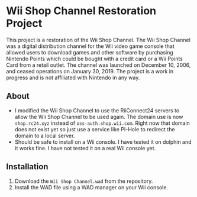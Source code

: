 # Wii Shop Channel Restoration Project
This project is a restoration of the Wii Shop Channel. The Wii Shop Channel was a digital distribution channel for the Wii video game console that allowed users to download games and other software by purchasing Nintendo Points which could be bought with a credit card or a Wii Points Card from a retail outlet. The channel was launched on December 10, 2006, and ceased operations on January 30, 2019. The project is a work in progress and is not affiliated with Nintendo in any way.

## About
- I modified the Wii Shop Channel to use the RiiConnect24 servers to allow the Wii Shop Channel to be used again. The domain use is now `shop.rc24.xyz` instead of `oss-auth.shop.wii.com`. Right now that domain does not exist yet so just use a service like PI-Hole to redirect the domain to a local server.
- Should be safe to install on a Wii console. I have tested it on dolphin and it works fine. I have not tested it on a real Wii console yet.

## Installation
1. Download the `Wii Shop Channel.wad` from the repository.
2. Install the WAD file using a WAD manager on your Wii console.
